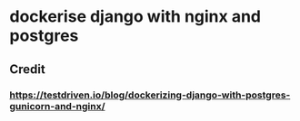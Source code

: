# dockerise django with nginx and postgres

## Credit

### https://testdriven.io/blog/dockerizing-django-with-postgres-gunicorn-and-nginx/
